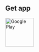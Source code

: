 ## Get app

<a href="https://play.google.com/store/apps/details?id=com.bslcommunity.mapguesser" target="_blank">
  <img alt="Google Play" height="90" src="https://play.google.com/intl/en_US/badges/images/generic/en_badge_web_generic.png"/>
</a>
